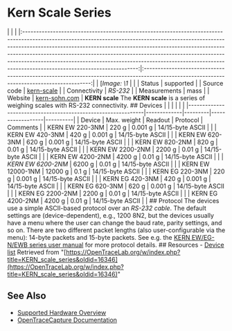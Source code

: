 # Kern Scale Series
| | | |:-----------------------------------------------------------------------------------------------------------------------------------------------------------------------------------------------------------------------------------------------------------------------------------------------------------------------------------------------------------------------------------------------------------------------------------------------:|:-----------------------------------------------------------------------------------------------------------------------------------------:| | [*Image: \1* | | | Status | supported | | Source code | [kern-scale](http://github.com/OpenTraceLab/?p=OpenTraceCapture.git;a=tree;f=src/hardware/kern-scale) | | Connectivity | *RS-232* | | Measurements | mass | | Website | [kern-sohn.com](http://www.kern-sohn.com/shop/en/laboratory-balances/precision-balances/) | **KERN scale** The **KERN scale** is a series of weighing scales with RS-232 connectivity. ## Devices | | | | | | |--------------------------------------------------------------|-------------|---------|------------------|----------| | Device | Max. weight | Readout | Protocol | Comments | | KERN EW 220-3NM | 220 g | 0.001 g | 14/15-byte ASCII | | | KERN EW 420-3NM | 420 g | 0.001 g | 14/15-byte ASCII | | | KERN EW 620-3NM | 620 g | 0.001 g | 14/15-byte ASCII | | | KERN EW 820-2NM | 820 g | 0.01 g | 14/15-byte ASCII | | | KERN EW 2200-2NM | 2200 g | 0.01 g | 14/15-byte ASCII | | | KERN EW 4200-2NM | 4200 g | 0.01 g | 14/15-byte ASCII | | | *KERN EW 6200-2NM* | 6200 g | 0.01 g | 14/15-byte ASCII | | | KERN EW 12000-1NM | 12000 g | 0.1 g | 14/15-byte ASCII | | | KERN EG 220-3NM | 220 g | 0.001 g | 14/15-byte ASCII | | | KERN EG 420-3NM | 420 g | 0.001 g | 14/15-byte ASCII | | | KERN EG 620-3NM | 620 g | 0.001 g | 14/15-byte ASCII | | | KERN EG 2200-2NM | 2200 g | 0.01 g | 14/15-byte ASCII | | | KERN EG 4200-2NM | 4200 g | 0.01 g | 14/15-byte ASCII | | ## Protocol The devices use a simple ASCII-based protocol over an *RS-232 cable*. The default settings are (device-dependent), e.g., 1200 8N2, but the devices usually have a menu where the user can change the baud rate, parity settings, and so on. There are two different packet lengths (also user-configurable via the menu): 14-byte packets and 15-byte packets. See e.g. the [KERN EW/EG-N/EWB series user manual](http://dok.kern-sohn.com/downloads/de/EW%206200-2NM/file/EW_EG-\(N\)-EWB-BA-e-1226.pdf) for more protocol details. ## Resources \- [Device list](http://www.kern-sohn.com/shop/en/laboratory-balances/precision-balances/)
Retrieved from "[https://OpenTraceLab.org/w/index.php?title=KERN_scale_series&oldid=16346](https://OpenTraceLab.org/w/index.php?title=KERN_scale_series&oldid=16346)"
## See Also
- [Supported Hardware Overview](../supported-hardware.md)
- [OpenTraceCapture Documentation](../../opentracecapture/overview.md)
